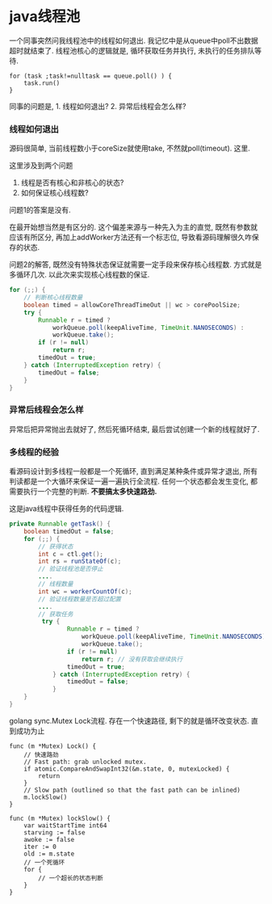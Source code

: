 # java线程池

一个同事突然问我线程池中的线程如何退出. 我记忆中是从queue中poll不出数据超时就结束了. 线程池核心的逻辑就是, 循环获取任务并执行, 未执行的任务排队等待.

```
for (task ;task!=nulltask == queue.poll() ) {
    task.run()
}
```

同事的问题是, 1. 线程如何退出? 2. 异常后线程会怎么样?

### 线程如何退出

源码很简单, 当前线程数小于coreSize就使用take, 不然就poll(timeout). 这里.

这里涉及到两个问题
1. 线程是否有核心和非核心的状态?
2. 如何保证核心线程数?

问题1的答案是没有.

在最开始想当然是有区分的. 这个偏差来源与一种先入为主的直觉, 既然有参数就应该有所区分, 再加上addWorker方法还有一个标志位, 导致看源码理解很久咋保存的状态.

问题2的解答, 既然没有特殊状态保证就需要一定手段来保存核心线程数. 方式就是多循环几次. 以此次来实现核心线程数的保证.

```java
for (;;) {
    // 判断核心线程数量
    boolean timed = allowCoreThreadTimeOut || wc > corePoolSize;
    try {
        Runnable r = timed ?
            workQueue.poll(keepAliveTime, TimeUnit.NANOSECONDS) :
            workQueue.take();
        if (r != null)
            return r;
        timedOut = true;
    } catch (InterruptedException retry) {
        timedOut = false;
    }
}
```

### 异常后线程会怎么样

异常后把异常抛出去就好了, 然后死循环结束, 最后尝试创建一个新的线程就好了.

### 多线程的经验

看源码设计到多线程一般都是一个死循环, 直到满足某种条件或异常才退出, 所有判读都是一个大循环来保证一遍一遍执行全流程. 任何一个状态都会发生变化, 都需要执行一个完整的判断. **不要搞太多快速路劲.**

这是java线程中获得任务的代码逻辑.
```java
private Runnable getTask() {
    boolean timedOut = false;
    for (;;) {
        // 获得状态
        int c = ctl.get();
        int rs = runStateOf(c);
        // 验证线程池是否停止
        ....
        // 线程数量
        int wc = workerCountOf(c);
        // 验证线程数量是否超过配置
        ....
        // 获取任务
         try {
                Runnable r = timed ?
                    workQueue.poll(keepAliveTime, TimeUnit.NANOSECONDS) :
                    workQueue.take();
                if (r != null)
                    return r; // 没有获取会继续执行
                timedOut = true;
            } catch (InterruptedException retry) {
                timedOut = false;
            }
    }
}
```

golang sync.Mutex Lock流程. 存在一个快速路径, 剩下的就是循环改变状态. 直到成功为止
```golang
func (m *Mutex) Lock() {
    // 快速路劲
    // Fast path: grab unlocked mutex.
    if atomic.CompareAndSwapInt32(&m.state, 0, mutexLocked) {
        return
    }
    // Slow path (outlined so that the fast path can be inlined)
    m.lockSlow()
}

func (m *Mutex) lockSlow() {
    var waitStartTime int64
    starving := false
    awoke := false
    iter := 0
    old := m.state
    // 一个死循环
    for {
        // 一个超长的状态判断
    }
}
```
